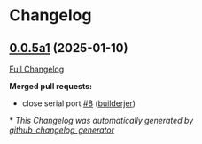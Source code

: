 # Changelog

## [0.0.5a1](https://github.com/OpenVoiceOS/ovos-i2c-detection/tree/0.0.5a1) (2025-01-10)

[Full Changelog](https://github.com/OpenVoiceOS/ovos-i2c-detection/compare/0.0.4...0.0.5a1)

**Merged pull requests:**

- close serial port [\#8](https://github.com/OpenVoiceOS/ovos-i2c-detection/pull/8) ([builderjer](https://github.com/builderjer))



\* *This Changelog was automatically generated by [github_changelog_generator](https://github.com/github-changelog-generator/github-changelog-generator)*
